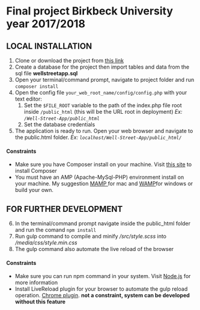 # Final project Birkbeck University year 2017/2018

LOCAL INSTALLATION
------------------

1. Clone or download the project from [this link](https://github.com/amusso01/Well-Street-App.git)
2. Create a database for the project then import tables and data from the sql file __wellstreetapp.sql__
3. Open your terminal/command prompt, navigate to project folder and run `composer install` 
4. Open the config file  `your_web_root_name/config/config.php` with your text editor:
    1. Set the `$FILE_ROOT` variable to the path of the index.php file root inside `/public_html` (this will be the URL root in deployment) *Ex: `/Well-Street-App/public_html`* 
    2. Set the database credentials 
5. The application is ready to run. Open your web browser and navigate to the public.html folder. *Ex: `localhost/Well-Street-App/public_html/`*

#### Constraints

* Make sure you have Composer install on your machine. Visit [this site](https://getcomposer.org/) to install Composer
* You must have an AMP (Apache-MySql-PHP) environment install on your machine. My suggestion [MAMP ](https://www.mamp.info/en/) for mac and [WAMP](http://www.wampserver.com/en/)for windows or build your own.

FOR FURTHER DEVELOPMENT 
-----------------------

6. In the terminal/command prompt navigate inside the public_html folder and run the comand `npm install`
7. Run gulp command to compile and minify */src/style.scss* into */media/css/style.min.css* 
8. The gulp command also automate the live reload of the browser

#### Constraints

* Make sure you can run npm command in your system. Visit [Node.js](https://nodejs.org/en/) for more information
* Install LiveReload plugin for your browser to automate the gulp reload operation. [Chrome plugin](https://chrome.google.com/webstore/detail/livereload/jnihajbhpnppcggbcgedagnkighmdlei). __not a constraint, system can be developed without this feature__
